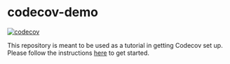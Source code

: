 # codecov-demo

[![codecov](https://codecov.io/gh/Hoyoe/codecov/branch/main/graph/badge.svg?token=DTOF9UO7EO)](https://codecov.io/gh/Hoyoe/codecov)

This repository is meant to be used as a tutorial in getting Codecov set up. Please follow the instructions [here](https://docs.codecov.com/docs/codecov-tutorial) to get started.

